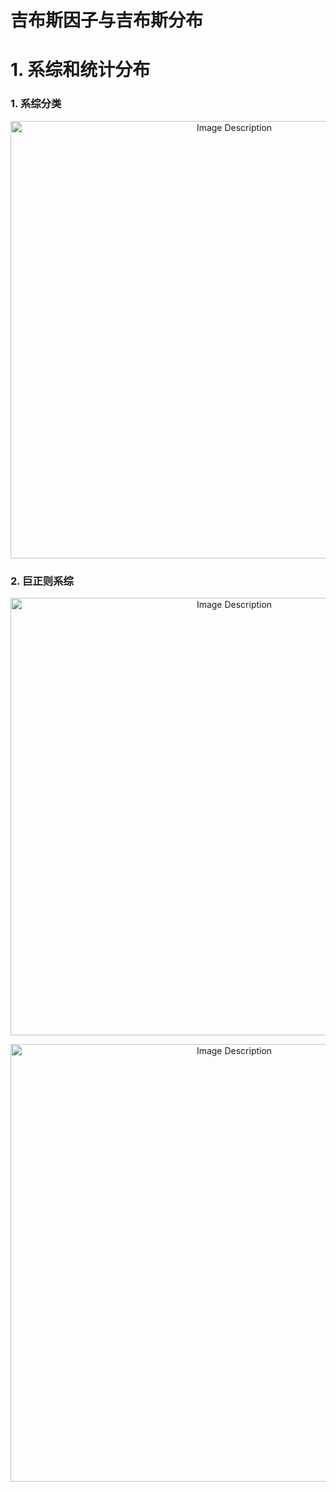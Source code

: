 # 吉布斯因子与吉布斯分布

# 1. 系综和统计分布

### 1. 系综分类

<p align="center">
<img src="https://19640810.xyz/05_image/01_imageHost/20240422-103252.png" alt="Image Description" width="700">
</p>

### 2. 巨正则系综

<p align="center">
<img src="https://19640810.xyz/05_image/01_imageHost/20240422-103636.png" alt="Image Description" width="700">
</p>

<p align="center">
<img src="https://19640810.xyz/05_image/01_imageHost/20240422-103720.png" alt="Image Description" width="700">
</p>





